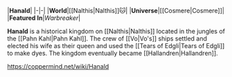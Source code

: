 |**Hanald**|
|-|-|
|**World**|[[Nalthis\|Nalthis]]🐱︎|
|**Universe**|[[Cosmere\|Cosmere]]|
|**Featured In**|*Warbreaker*|

**Hanald** is a historical kingdom on [[Nalthis\|Nalthis]] located in the jungles of the [[Pahn Kahl\|Pahn Kahl]].
The crew of [[Vo\|Vo's]] ships settled and elected his wife as their queen and used the [[Tears of Edgli\|Tears of Edgli]] to make dyes.
The kingdom eventually became [[Hallandren\|Hallandren]].



https://coppermind.net/wiki/Hanald
